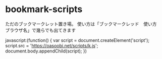 # bookmark-scripts

ただのブックマークレット置き場。
使い方は「ブックマークレッド　使い方　ブラウザ名」で幾らでも出てきます


javascript:(function() {
  var script = document.createElement('script');
  script.src = 'https://oasoobi.net/scripts/k.js';
  document.body.appendChild(script);
})

